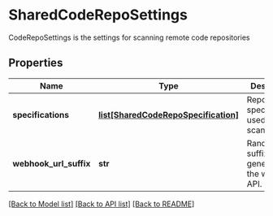 # SharedCodeRepoSettings

CodeRepoSettings is the settings for scanning remote code repositories

## Properties
Name | Type | Description | Notes
------------ | ------------- | ------------- | -------------
**specifications** | [**list[SharedCodeRepoSpecification]**](SharedCodeRepoSpecification.md) | Repository specifications used for scanning.  | [optional] 
**webhook_url_suffix** | **str** | Random URL suffix generated for the webhook API.  | [optional] 

[[Back to Model list]](../README.md#documentation-for-models) [[Back to API list]](../README.md#documentation-for-api-endpoints) [[Back to README]](../README.md)


